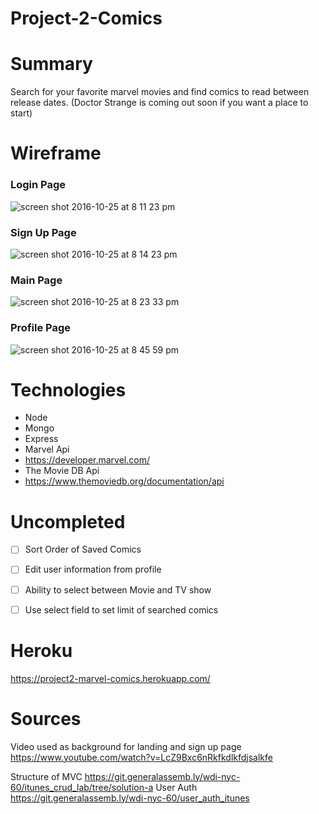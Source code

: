 # Project-2-Comics

# Summary #
Search for your favorite marvel movies and find comics to read between release dates. (Doctor Strange is coming out soon if you want a place to start)

# Wireframe #
### Login Page 

![screen shot 2016-10-25 at 8 11 23 pm](https://cloud.githubusercontent.com/assets/20092541/19730955/d162ceb0-9b69-11e6-932d-7df29bccd9bc.png)

### Sign Up Page ###

![screen shot 2016-10-25 at 8 14 23 pm](https://cloud.githubusercontent.com/assets/20092541/19730987/f632105c-9b69-11e6-8e17-18bea74f450b.png)

### Main Page ###

![screen shot 2016-10-25 at 8 23 33 pm](https://cloud.githubusercontent.com/assets/20092541/19731000/0103158a-9b6a-11e6-8b76-798fbb9c5d51.png)

### Profile Page ###

![screen shot 2016-10-25 at 8 45 59 pm](https://cloud.githubusercontent.com/assets/20092541/19731018/0c8bb9ca-9b6a-11e6-9dc6-3443e7410578.png)

# Technologies #
 * Node
 * Mongo
 * Express
 * Marvel Api
  * https://developer.marvel.com/
 * The Movie DB Api
  * https://www.themoviedb.org/documentation/api

# Uncompleted #
- [ ] Sort Order of Saved Comics
- [ ] Edit user information from profile 
- [ ] Ability to select between Movie and TV show
- [ ] Use select field to set limit of searched comics
          

# Heroku #
https://project2-marvel-comics.herokuapp.com/

# Sources #
Video used as background for landing and sign up page https://www.youtube.com/watch?v=LcZ9Bxc6nRkfkdlkfdjsalkfe

Structure of MVC https://git.generalassemb.ly/wdi-nyc-60/itunes_crud_lab/tree/solution-a
User Auth https://git.generalassemb.ly/wdi-nyc-60/user_auth_itunes




